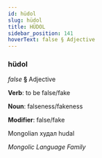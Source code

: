 ```yaml
---
id: hüdol
slug: hüdol
title: HÜDOL
sidebar_position: 141
hoverText: false § Adjective
---
```


### hüdol

*false* **§** Adjective

**Verb**: to be false/fake

**Noun**: falseness/fakeness

**Modifier**: false/fake

Mongolian худал hudal 

*Mongolic Language Family*